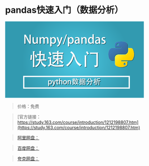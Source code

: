 # pandas快速入门（数据分析）

![img](../../../assets/study163/free/6a982fa25ee4419e945513b16eafd366.png)

> 价格：免费

> [官方链接：https://study.163.com/course/introduction/1212198807.htm](https://study.163.com/course/introduction/1212198807.htm)

> [阿里网盘：]()

> [百度网盘：]()

> [夸克网盘：]()
